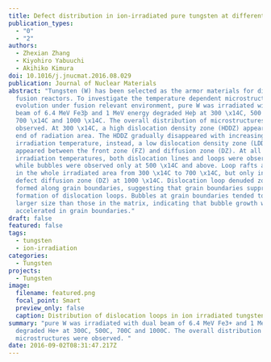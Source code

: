 ```yaml
---
title: Defect distribution in ion-irradiated pure tungsten at different temperatures
publication_types:
  - "0"
  - "2"
authors:
  - Zhexian Zhang
  - Kiyohiro Yabuuchi
  - Akihiko Kimura
doi: 10.1016/j.jnucmat.2016.08.029
publication: Journal of Nuclear Materials
abstract: "Tungsten (W) has been selected as the armor materials for divertor in
  fusion reactors. To investigate the temperature dependent microstructural
  evolution under fusion relevant environment, pure W was irradiated with dual
  beam of 6.4 MeV Fe3þ and 1 MeV energy degraded Heþ at 300 \x14C, 500 \x14C,
  700 \x14C and 1000 \x14C. The overall distribution of microstructures were
  observed. At 300 \x14C, a high dislocation density zone (HDDZ) appeared at the
  end of radiation area. The HDDZ gradually disappeared with increasing
  irradiation temperature, instead, a low dislocation density zone (LDDZ)
  appeared between the front zone (FZ) and diffusion zone (DZ). At all the
  irradiation temperatures, both dislocation lines and loops were observed,
  while bubbles were observed only at 500 \x14C and above. Loop rafts appeared
  in the whole irradiated area from 300 \x14C to 700 \x14C, but only in the
  defect diffusion zone (DZ) at 1000 \x14C. Dislocation loop denuded zone was
  formed along grain boundaries, suggesting that grain boundaries suppress the
  formation of dislocation loops. Bubbles at grain boundaries tended to have a
  larger size than those in the matrix, indicating that bubble growth was
  accelerated in grain boundaries."
draft: false
featured: false
tags:
  - tungsten
  - ion-irradiation
categories:
  - Tungsten
projects:
  - Tungsten
image:
  filename: featured.png
  focal_point: Smart
  preview_only: false
  caption: Distribution of dislocation loops in ion irradiated tungsten
summary: "pure W was irradiated with dual beam of 6.4 MeV Fe3+ and 1 MeV energy
  degraded He+ at 300C, 500C, 700C and 1000C. The overall distribution of
  microstructures were observed. "
date: 2016-09-02T08:31:47.217Z
---
```

